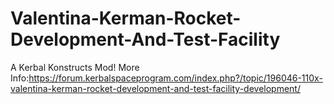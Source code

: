 # Valentina-Kerman-Rocket-Development-And-Test-Facility
A Kerbal Konstructs Mod!
More Info:https://forum.kerbalspaceprogram.com/index.php?/topic/196046-110x-valentina-kerman-rocket-development-and-test-facility-development/

<blockquote class="imgur-embed-pub" lang="en" data-id="oxCj1SC"><a href="//imgur.com/oxCj1SC"></a></blockquote><script async src="//s.imgur.com/min/embed.js" charset="utf-8"></script>
